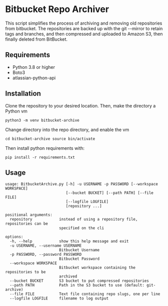 # Bitbucket Repo Archiver

This script simplifies the process of archiving and removing old repositories from bitbucket. The repositories are backed up with the git --mirror to retain tags and branches, and then compressed and uploaded to Amazon S3, then finally deleted from BitBucket.

## Requirements

- Python 3.8 or higher
- Boto3
- atlassian-python-api

## Installation

Clone the repository to your desired location. Then, make the directory a Python vm

`python3 -m venv bitbucket-archive`

Change directory into the repo directory, and enable the vm

`cd bitbucket-archive
 source bin/activate`

Then install python requirements with:

`pip install -r requirements.txt`

## Usage

```
usage: BitbucketArchive.py [-h] -u USERNAME -p PASSWORD [--workspace WORKSPACE]
                           [--bucket BUCKET] [--path PATH] [--file FILE]
                           [--logfile LOGFILE]
                           [repository ...]

positional arguments:
  repository            instead of using a repository file, repositories can be
                        specified on the cli

options:
  -h, --help            show this help message and exit
  -u USERNAME, --username USERNAME
                        Bitbucket Username
  -p PASSWORD, --password PASSWORD
                        Bitbucket Password
  --workspace WORKSPACE
                        Bitbucket workspace containing the repositories to be
                        archived
  --bucket BUCKET       S3 bucket to put compressed repositories
  --path PATH           Path in the S3 bucket to use (default: git-archive)
  --file FILE           Text file containing repo slugs, one per line
  --logfile LOGFILE     filename to log output
```